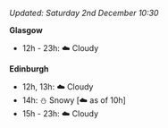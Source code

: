 *Updated: Saturday 2nd December 10:30*

**Glasgow**

* 12h - 23h: :cloud: Cloudy

**Edinburgh**

* 12h, 13h: :cloud: Cloudy
* 14h: :snowman: Snowy [:cloud: as of 10h]
* 15h - 23h: :cloud: Cloudy

